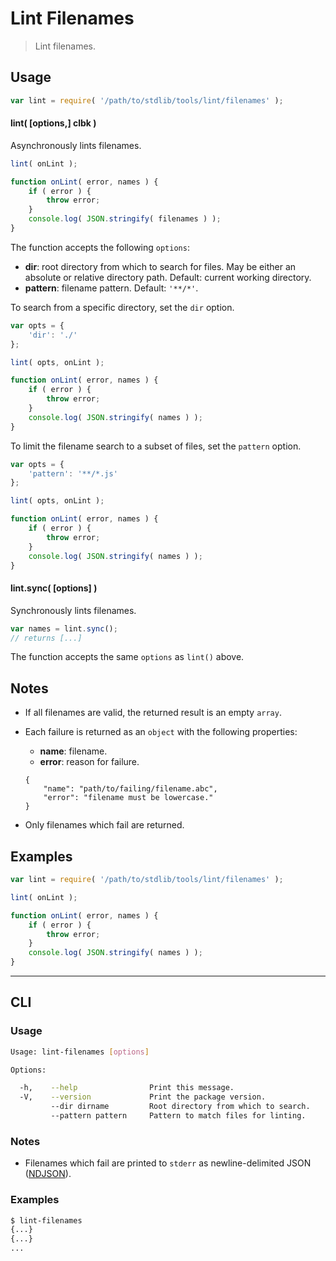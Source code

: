 # Lint Filenames

> Lint filenames.


<!-- <usage> -->

## Usage

``` javascript
var lint = require( '/path/to/stdlib/tools/lint/filenames' );
```

#### lint( \[options,\] clbk )

Asynchronously lints filenames.

``` javascript
lint( onLint );

function onLint( error, names ) {
    if ( error ) {
        throw error;
    }
    console.log( JSON.stringify( filenames ) );
}
```

The function accepts the following `options`:

* __dir__: root directory from which to search for files. May be either an absolute or relative directory path. Default: current working directory.
* __pattern__: filename pattern. Default: `'**/*'`.

To search from a specific directory, set the `dir` option.

``` javascript
var opts = {
    'dir': './'
};

lint( opts, onLint );

function onLint( error, names ) {
    if ( error ) {
        throw error;
    }
    console.log( JSON.stringify( names ) );
}
```

To limit the filename search to a subset of files, set the `pattern` option.

``` javascript
var opts = {
    'pattern': '**/*.js'
};

lint( opts, onLint );

function onLint( error, names ) {
    if ( error ) {
        throw error;
    }
    console.log( JSON.stringify( names ) );
}
```


#### lint.sync( \[options\] )

Synchronously lints filenames.

``` javascript
var names = lint.sync();
// returns [...]
```

The function accepts the same `options` as `lint()` above.

<!-- </usage> -->


<!-- <notes> -->

## Notes

* If all filenames are valid, the returned result is an empty `array`.

* Each failure is returned as an `object` with the following properties:

  - __name__: filename.
  - __error__: reason for failure.

  ```
  {
      "name": "path/to/failing/filename.abc",
      "error": "filename must be lowercase."
  }
  ```

* Only filenames which fail are returned.


<!-- </notes> -->


<!-- <examples> -->

## Examples

``` javascript
var lint = require( '/path/to/stdlib/tools/lint/filenames' );

lint( onLint );

function onLint( error, names ) {
    if ( error ) {
        throw error;
    }
    console.log( JSON.stringify( names ) );
}
```

<!-- </examples> -->


---

<!-- <cli> -->

## CLI

<!-- <usage> -->

### Usage

``` bash
Usage: lint-filenames [options]

Options:

  -h,    --help                Print this message.
  -V,    --version             Print the package version.
         --dir dirname         Root directory from which to search.
         --pattern pattern     Pattern to match files for linting.
```

<!-- </usage> -->


<!-- <notes> -->

### Notes

* Filenames which fail are printed to `stderr` as newline-delimited JSON ([NDJSON][ndjson]).

<!-- </notes> -->


<!-- <examples> -->

### Examples

``` bash
$ lint-filenames
{...}
{...}
...
```

<!-- </examples> -->

<!-- </cli> -->


<!-- <links> -->

[ndjson]: http://ndjson.org/

<!-- </links> -->
